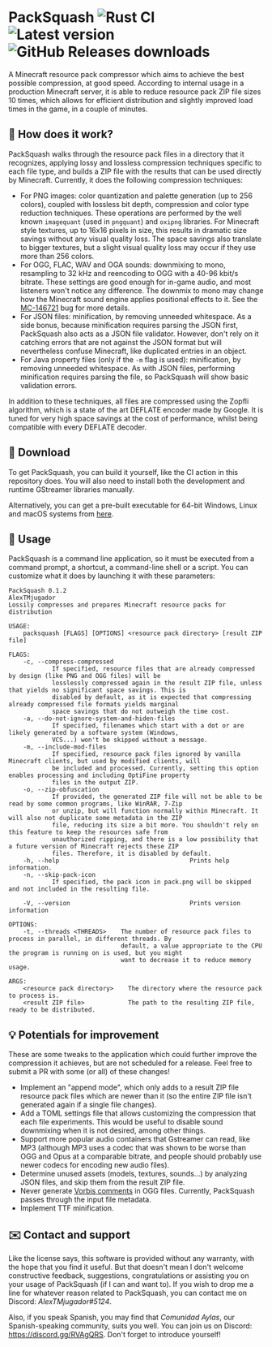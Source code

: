 # PackSquash ![Rust CI](https://github.com/ComunidadAylas/PackSquash/workflows/Rust%20CI/badge.svg) ![Latest version](https://img.shields.io/github/v/release/ComunidadAylas/PackSquash?label=Latest%20version) ![GitHub Releases downloads](https://img.shields.io/github/downloads/ComunidadAylas/PackSquash/latest/total?label=Downloads)
A Minecraft resource pack compressor which aims to achieve the best possible compression, at good speed. According to internal usage in a production Minecraft server, it is able to reduce resource pack ZIP file sizes 10 times, which allows for efficient distribution and slightly improved load times in the game, in a couple of minutes.

## 🔎 How does it work?
PackSquash walks through the resource pack files in a directory that it recognizes, applying lossy and lossless compression techniques specific to each file type, and builds a ZIP file with the results that can be used directly by Minecraft. Currently, it does the following compression techniques:

* For PNG images: color quantization and palette generation (up to 256 colors), coupled with lossless bit depth, compression and color type reduction techniques. These operations are performed by the well known `imagequant` (used in `pngquant`) and `oxipng` libraries. For Minecraft style textures, up to 16x16 pixels in size, this results in dramatic size savings without any visual quality loss. The space savings also translate to bigger textures, but a slight visual quality loss may occur if they use more than 256 colors.
* For OGG, FLAC, WAV and OGA sounds: downmixing to mono, resampling to 32 kHz and reencoding to OGG with a 40-96 kbit/s bitrate. These settings are good enough for in-game audio, and most listeners won't notice any difference. The downmix to mono may change how the Minecraft sound engine applies positional effects to it. See the [MC-146721](https://bugs.mojang.com/browse/MC-146721) bug for more details.
* For JSON files: minification, by removing unneeded whitespace. As a side bonus, because minification requires parsing the JSON first, PackSquash also acts as a JSON file validator. However, don't rely on it catching errors that are not against the JSON format but will nevertheless confuse Minecraft, like duplicated entries in an object.
* For Java property files (only if the `-m` flag is used): minification, by removing unneeded whitespace. As with JSON files, performing minification requires parsing the file, so PackSquash will show basic validation errors.

In addition to these techniques, all files are compressed using the Zopfli algorithm, which is a state of the art DEFLATE encoder made by Google. It is tuned for very high space savings at the cost of performance, whilst being compatible with every DEFLATE decoder.

## 🔗 Download
To get PackSquash, you can build it yourself, like the CI action in this repository does. You will also need to install both the development and runtime GStreamer libraries manually.

Alternatively, you can get a pre-built executable for 64-bit Windows, Linux and macOS systems from [here](https://github.com/ComunidadAylas/PackSquash/releases/latest).

## 📝 Usage
PackSquash is a command line application, so it must be executed from a command prompt, a shortcut, a command-line shell or a script. You can customize what it does by launching it with these parameters:

```
PackSquash 0.1.2
AlexTMjugador
Lossily compresses and prepares Minecraft resource packs for distribution

USAGE:
    packsquash [FLAGS] [OPTIONS] <resource pack directory> [result ZIP file]

FLAGS:
    -c, --compress-compressed
            If specified, resource files that are already compressed by design (like PNG and OGG files) will be
            losslessly compressed again in the result ZIP file, unless that yields no significant space savings. This is
            disabled by default, as it is expected that compressing already compressed file formats yields marginal
            space savings that do not outweigh the time cost.
    -a, --do-not-ignore-system-and-hiden-files
            If specified, filenames which start with a dot or are likely generated by a software system (Windows,
            VCS...) won't be skipped without a message.
    -m, --include-mod-files
            If specified, resource pack files ignored by vanilla Minecraft clients, but used by modified clients, will
            be included and processed. Currently, setting this option enables processing and including OptiFine property
            files in the output ZIP.
    -o, --zip-obfuscation
            If provided, the generated ZIP file will not be able to be read by some common programs, like WinRAR, 7-Zip
            or unzip, but will function normally within Minecraft. It will also not duplicate some metadata in the ZIP
            file, reducing its size a bit more. You shouldn't rely on this feature to keep the resources safe from
            unauthorized ripping, and there is a low possibility that a future version of Minecraft rejects these ZIP
            files. Therefore, it is disabled by default.
    -h, --help                                    Prints help information.
    -n, --skip-pack-icon
            If specified, the pack icon in pack.png will be skipped and not included in the resulting file.

    -V, --version                                 Prints version information

OPTIONS:
    -t, --threads <THREADS>    The number of resource pack files to process in parallel, in different threads. By
                               default, a value appropriate to the CPU the program is running on is used, but you might
                               want to decrease it to reduce memory usage.

ARGS:
    <resource pack directory>    The directory where the resource pack to process is.
    <result ZIP file>            The path to the resulting ZIP file, ready to be distributed.
```

## 💡 Potentials for improvement
These are some tweaks to the application which could further improve the compression it achieves, but are not scheduled for a release. Feel free to submit a PR with some (or all) of these changes!

* Implement an "append mode", which only adds to a result ZIP file resource pack files which are newer than it (so the entire ZIP file isn't generated again if a single file changes).
* Add a TOML settings file that allows customizing the compression that each file experiments. This would be useful to disable sound downmixing when it is not desired, among other things.
* Support more popular audio containers that Gstreamer can read, like MP3 (although MP3 uses a codec that was shown to be worse than OGG and Opus at a comparable bitrate, and people should probably use newer codecs for encoding new audio files).
* Determine unused assets (models, textures, sounds...) by analyzing JSON files, and skip them from the result ZIP file.
* Never generate [Vorbis comments](https://en.wikipedia.org/wiki/Vorbis_comment) in OGG files. Currently, PackSquash passes through the input file metadata.
* Implement TTF minification.

## ✉️ Contact and support
Like the license says, this software is provided without any warranty, with the hope that you find it useful. But that doesn't mean I don't welcome constructive feedback, suggestions, congratulations or assisting you on your usage of PackSquash (if I can and want to). If you wish to drop me a line for whatever reason related to PackSquash, you can contact me on Discord: _AlexTMjugador#5124_.

Also, if you speak Spanish, you may find that _Comunidad Aylas_, our Spanish-speaking community, suits you well. You can join us on Discord: https://discord.gg/RVAgQRS. Don't forget to introduce yourself!
